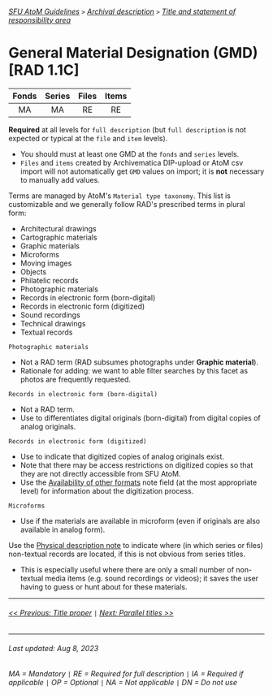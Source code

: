 ###### [SFU AtoM Guidelines](../README.md) `>` [Archival description](overview.md) `>` [Title and statement of responsibility area](overview.md#title-area)

# General Material Designation (GMD) [RAD 1.1C]
| Fonds 	| Series 	| Files 	| Items 	|
|:-----:	|:------:	|:-----:	|:-----:	|
|   MA    |   MA    |   RE  	|   RE  	|

**Required** at all levels for `full description` (but `full description` is not expected or typical at the `file` and `item` levels).
- You should must at least one GMD at the `fonds` and `series` levels.
- `Files` and `items` created by Archivematica DIP-upload or AtoM csv import will not automatically get `GMD` values on import; it is **not** necessary to manually add values.

Terms are managed by AtoM's `Material type taxonomy`. This list is customizable and we generally follow RAD's prescribed terms in plural form:
- Architectural drawings
- Cartographic materials
- Graphic materials
- Microforms
- Moving images
- Objects
- Philatelic records
- Photographic materials
- Records in electronic form (born-digital)
- Records in electronic form (digitized)
- Sound recordings
- Technical drawings
- Textual records

`Photographic materials`
- Not a RAD term (RAD subsumes photographs under **Graphic material**).
- Rationale for adding: we want to able filter searches by this facet as photos are frequently requested.

`Records in electronic form (born-digital)`
- Not a RAD term.
- Use to differentiates digital originals (born-digital) from digital copies of analog originals.

`Records in electronic form (digitized)`
- Use to indicate that digitized copies of analog originals exist.
- Note that there may be access restrictions on digitized copies so that they are not directly accessible from SFU AtoM.
- Use the [Availability of other formats](availability-of-other-formats.md) note field (at the most appropriate level) for information about the digitization process.

`Microforms`
- Use if the materials are available in microform (even if originals are also available in analog form).

Use the [Physical description note](physical-description-note.md) to indicate where (in which series or files) non-textual records are located, if this is not obvious from series titles.
- This is especially useful where there are only a small number of non-textual media items (e.g. sound recordings or videos); it saves the user having to guess or hunt about for these materials.

---
###### [<< Previous: Title proper](title-proper.md) `|` [Next: Parallel titles >>](parallel-titles.md)
---
###### Last updated: Aug 8, 2023
###### MA = Mandatory `|` RE = Required for full description `|` IA = Required if applicable `|` OP = Optional `|` NA = Not applicable `|` DN = Do not use
